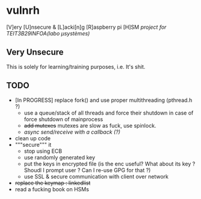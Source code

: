 # vulnrh
[V]ery [U]nsecure &amp; [L]acki[n]g [R]aspberry pi [H]SM
_project for TEIT3B29INFOA(labo µsystèmes)_

## __Very Unsecure__
This is solely for learning/training purposes, i.e. It's shit.

## TODO
* [In PROGRESS] replace fork() and use proper multithreading (pthread.h ?)
  * use a queue/stack of all threads and force their shutdown in case of force shutdown of mainprocess
  * ~~add mutexes~~ mutexes are slow as fuck, use spinlock.
  * *async send/receive with a callback (?)*
* clean up code
* """secure""" it
    * stop using ECB
    * use randomly generated key
    * put the keys in encrypted file (is the enc useful? What about its key ? Shoudl I prompt user ? Can I re-use GPG for that ?)
    * use SSL & secure communication with client over network
* ~~replace the keymap : linkedlist~~
* read a fucking book on HSMs
